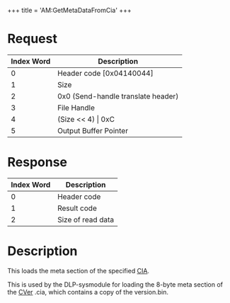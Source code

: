 +++
title = 'AM:GetMetaDataFromCia'
+++

# Request

| Index Word | Description                        |
|------------|------------------------------------|
| 0          | Header code \[0x04140044\]         |
| 1          | Size                               |
| 2          | 0x0 (Send-handle translate header) |
| 3          | File Handle                        |
| 4          | (Size \<\< 4) \| 0xC               |
| 5          | Output Buffer Pointer              |

# Response

| Index Word | Description       |
|------------|-------------------|
| 0          | Header code       |
| 1          | Result code       |
| 2          | Size of read data |

# Description

This loads the meta section of the specified [CIA](CIA "wikilink").

This is used by the DLP-sysmodule for loading the 8-byte meta section of
the [CVer](CVer "wikilink") .cia, which contains a copy of the
version.bin.
